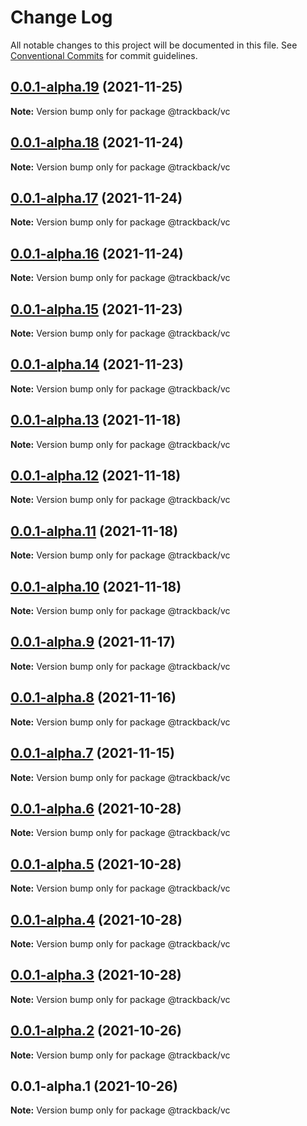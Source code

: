 # Change Log

All notable changes to this project will be documented in this file.
See [Conventional Commits](https://conventionalcommits.org) for commit guidelines.

## [0.0.1-alpha.19](github.com/trackback-blockchain/track-back-verifier/packages/trackback-vc/compare/@trackback/vc@0.0.1-alpha.18...@trackback/vc@0.0.1-alpha.19) (2021-11-25)

**Note:** Version bump only for package @trackback/vc





## [0.0.1-alpha.18](https://github.com/trackback-blockchain/trackback-verifiable/compare/@trackback/vc@0.0.1-alpha.17...@trackback/vc@0.0.1-alpha.18) (2021-11-24)

**Note:** Version bump only for package @trackback/vc





## [0.0.1-alpha.17](https://github.com/trackback-blockchain/trackback-verifiable/compare/@trackback/vc@0.0.1-alpha.16...@trackback/vc@0.0.1-alpha.17) (2021-11-24)

**Note:** Version bump only for package @trackback/vc





## [0.0.1-alpha.16](https://github.com/trackback-blockchain/trackback-verifiable/compare/@trackback/vc@0.0.1-alpha.15...@trackback/vc@0.0.1-alpha.16) (2021-11-24)

**Note:** Version bump only for package @trackback/vc





## [0.0.1-alpha.15](https://github.com/trackback-blockchain/trackback-verifiable/compare/@trackback/vc@0.0.1-alpha.14...@trackback/vc@0.0.1-alpha.15) (2021-11-23)

**Note:** Version bump only for package @trackback/vc





## [0.0.1-alpha.14](https://github.com/trackback-blockchain/trackback-verifiable/compare/@trackback/vc@0.0.1-alpha.13...@trackback/vc@0.0.1-alpha.14) (2021-11-23)

**Note:** Version bump only for package @trackback/vc





## [0.0.1-alpha.13](https://github.com/trackback-blockchain/trackback-verifiable/compare/@trackback/vc@0.0.1-alpha.12...@trackback/vc@0.0.1-alpha.13) (2021-11-18)

**Note:** Version bump only for package @trackback/vc





## [0.0.1-alpha.12](https://github.com/trackback-blockchain/trackback-verifiable/compare/@trackback/vc@0.0.1-alpha.11...@trackback/vc@0.0.1-alpha.12) (2021-11-18)

**Note:** Version bump only for package @trackback/vc





## [0.0.1-alpha.11](https://github.com/trackback-blockchain/trackback-verifiable/compare/@trackback/vc@0.0.1-alpha.10...@trackback/vc@0.0.1-alpha.11) (2021-11-18)

**Note:** Version bump only for package @trackback/vc





## [0.0.1-alpha.10](https://github.com/trackback-blockchain/trackback-verifiable/compare/@trackback/vc@0.0.1-alpha.9...@trackback/vc@0.0.1-alpha.10) (2021-11-18)

**Note:** Version bump only for package @trackback/vc





## [0.0.1-alpha.9](https://github.com/trackback-blockchain/trackback-verifiable/compare/@trackback/vc@0.0.1-alpha.8...@trackback/vc@0.0.1-alpha.9) (2021-11-17)

**Note:** Version bump only for package @trackback/vc





## [0.0.1-alpha.8](https://github.com/trackback-blockchain/trackback-verifiable/compare/@trackback/vc@0.0.1-alpha.7...@trackback/vc@0.0.1-alpha.8) (2021-11-16)

**Note:** Version bump only for package @trackback/vc





## [0.0.1-alpha.7](https://github.com/trackback-blockchain/trackback-verifiable/compare/@trackback/vc@0.0.1-alpha.6...@trackback/vc@0.0.1-alpha.7) (2021-11-15)

**Note:** Version bump only for package @trackback/vc





## [0.0.1-alpha.6](https://github.com/trackback-blockchain/trackback-verifiable/compare/@trackback/vc@0.0.1-alpha.5...@trackback/vc@0.0.1-alpha.6) (2021-10-28)

**Note:** Version bump only for package @trackback/vc





## [0.0.1-alpha.5](https://github.com/trackback-blockchain/trackback-verifiable/compare/@trackback/vc@0.0.1-alpha.4...@trackback/vc@0.0.1-alpha.5) (2021-10-28)

**Note:** Version bump only for package @trackback/vc





## [0.0.1-alpha.4](https://github.com/trackback-blockchain/trackback-verifiable/compare/@trackback/vc@0.0.1-alpha.3...@trackback/vc@0.0.1-alpha.4) (2021-10-28)

**Note:** Version bump only for package @trackback/vc





## [0.0.1-alpha.3](https://github.com/trackback-blockchain/trackback-verifiable/compare/@trackback/vc@0.0.1-alpha.2...@trackback/vc@0.0.1-alpha.3) (2021-10-28)

**Note:** Version bump only for package @trackback/vc





## [0.0.1-alpha.2](https://github.com/trackback-blockchain/trackback-verifiable/compare/@trackback/vc@0.0.1-alpha.1...@trackback/vc@0.0.1-alpha.2) (2021-10-26)

**Note:** Version bump only for package @trackback/vc





## 0.0.1-alpha.1 (2021-10-26)

**Note:** Version bump only for package @trackback/vc
